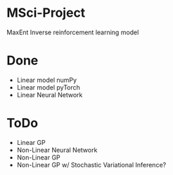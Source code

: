 # MSci-Project
MaxEnt Inverse reinforcement learning model
# Done
- Linear model numPy
- Linear model pyTorch
- Linear Neural Network

# ToDo
- Linear GP
- Non-Linear Neural Network
- Non-Linear GP
- Non-Linear GP w/ Stochastic Variational Inference?

